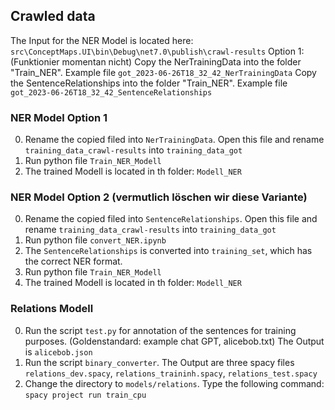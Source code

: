 ## Crawled data
The Input for the NER Model is located here:
 `src\ConceptMaps.UI\bin\Debug\net7.0\publish\crawl-results`
 Option 1: (Funktionier momentan nicht)
 Copy the NerTrainingData into the folder "Train_NER". Example file `got_2023-06-26T18_32_42_NerTrainingData`
 Copy the SentenceRelationships into the folder "Train_NER". Example file
`got_2023-06-26T18_32_42_SentenceRelationships`

### NER Model Option 1
0. Rename the copied filed into `NerTrainingData`. Open this file and rename `training_data_crawl-results` into `training_data_got`
1. Run python file `Train_NER_Modell`
2. The trained Modell is located in th folder: `Modell_NER`
 
### NER Model Option 2 (vermutlich löschen wir diese Variante)
0. Rename the copied filed into `SentenceRelationships`. Open this file and rename `training_data_crawl-results` into `training_data_got`
1. Run python file `convert_NER.ipynb`
2. The `SentenceRelationships` is converted into `training_set`, which has the correct NER format.
3. Run python file `Train_NER_Modell`
4. The trained Modell is located in th folder: `Modell_NER`


### Relations Modell
0. Run the script `test.py` for annotation of the sentences for training purposes. (Goldenstandard: example chat GPT, alicebob.txt) The Output is `alicebob.json` 
1. Run the script `binary_converter`. The Output are three spacy files `relations_dev.spacy`, `relations_traininh.spacy`, `relations_test.spacy`
2. Change the directory to `models/relations`. Type the following command:
`spacy project run train_cpu`

